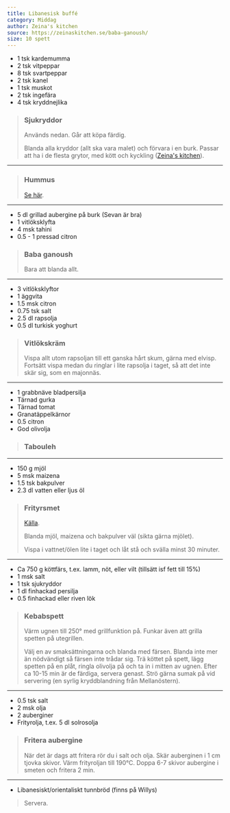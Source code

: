 ```yaml
---
title: Libanesisk buffé
category: Middag
author: Zeina's kitchen
source: https://zeinaskitchen.se/baba-ganoush/
size: 10 spett
---
```


- 1 tsk kardemumma
- 2 tsk vitpeppar
- 8 tsk svartpeppar
- 2 tsk kanel
- 1 tsk muskot
- 2 tsk ingefära
- 4 tsk kryddnejlika

> ### Sjukryddor
> Används nedan. Går att köpa färdig.
>
> Blanda alla kryddor (allt ska vara malet) och förvara i en burk. Passar att ha i de flesta grytor, med kött och kyckling ([Zeina's kitchen](https://zeinaskitchen.se/orientaliska-kryddblandningar/)).

---

> ### Hummus
> [Se här](http://christofer.backlin.se/food/hummus.html).

---

- 5 dl grillad aubergine på burk (Sevan är bra)
- 1 vitlöksklyfta
- 4 msk tahini
- 0.5 - 1 pressad citron

> ### Baba ganoush
> Bara att blanda allt.

---

- 3 vitlöksklyftor
- 1 äggvita
- 1.5 msk citron
- 0.75 tsk salt
- 2.5 dl rapsolja
- 0.5 dl turkisk yoghurt

> ### Vitlökskräm
> Vispa allt utom rapsoljan till ett ganska hårt skum, gärna med elvisp. Fortsätt vispa medan du ringlar i lite rapsolja i taget, så att det inte skär sig, som en majonnäs. 

---

- 1 grabbnäve bladpersilja
- Tärnad gurka
- Tärnad tomat
- Granatäppelkärnor
- 0.5 citron
- God olivolja

> ### Tabouleh

---

- 150 g mjöl
- 5 msk maizena
- 1.5 tsk bakpulver
- 2.3 dl vatten eller ljus öl

> ### Frityrsmet
> [Källa](https://www.aftonbladet.se/matdryck/a/P3d9Oe/sa-har-gor-man-frasig-frityrsmet).
>
> Blanda mjöl, maizena och bakpulver väl (sikta gärna mjölet).
> 
> Vispa i vattnet/ölen lite i taget och låt stå och svälla minst 30 minuter.

---

- Ca 750 g köttfärs, t.ex. lamm, nöt, eller vilt (tillsätt isf fett till 15%)
- 1 msk salt
- 1 tsk sjukryddor
- 1 dl finhackad persilja
- 0.5 finhackad eller riven lök

> ### Kebabspett
> Värm ugnen till 250° med grillfunktion på. Funkar även att grilla spetten på utegrillen.
>
> Välj en av smaksättningarna och blanda med färsen. Blanda inte mer än nödvändigt så färsen inte trådar sig. Trä köttet på spett, lägg spetten på en plåt, ringla olivolja på och ta in i mitten av ugnen. Efter ca 10-15 min är de färdiga, servera genast. Strö gärna sumak på vid servering (en syrlig kryddblandning från Mellanöstern).

---

- 0.5 tsk salt
- 2 msk olja
- 2 auberginer
- Frityrolja, t.ex. 5 dl solrosolja

> ### Fritera aubergine
> När det är dags att fritera rör du i salt och olja. Skär auberginen i 1 cm tjovka skivor. Värm frityroljan till 190°C. Doppa 6-7 skivor aubergine i smeten och fritera 2 min.

---

- Libanesiskt/orientaliskt tunnbröd (finns på Willys)

> Servera.
